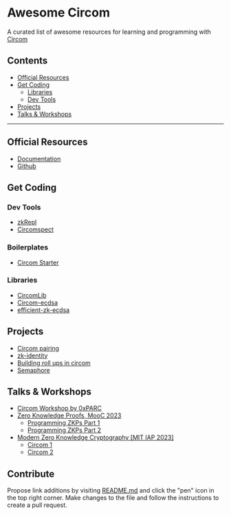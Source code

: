 # Awesome Circom

A curated list of awesome resources for learning and programming with [Circom](https://iden3.io/circom)

## Contents

- [Official Resources](#official-resources)
- [Get Coding](#get-coding)
  - [Libraries](#libraries)
  - [Dev Tools](#dev-tools)
- [Projects](#projects)
- [Talks & Workshops](#talks-workshops)

---

## Official Resources

- [Documentation](https://docs.circom.io/)
- [Github](https://github.com/iden3/circom)

## Get Coding

### Dev Tools

- [zkRepl](https://zkrepl.dev/)
- [Circomspect](https://github.com/trailofbits/circomspect)

### Boilerplates

- [Circom Starter](https://github.com/0xPARC/circom-starter)

### Libraries

- [CircomLib](https://github.com/iden3/circomlib)
- [Circom-ecdsa](https://github.com/0xPARC/circom-ecdsa)
- [efficient-zk-ecdsa](https://github.com/personaelabs/efficient-zk-ecdsa)

## Projects

- [Circom pairing](https://github.com/yi-sun/circom-pairing)
- [zk-identity](https://github.com/jefflau/zk-identity)
- [Building roll ups in circom](https://github.com/GuthL/roll_up_circom_tutorial)
- [Semaphore](https://github.com/semaphore-protocol/semaphore/tree/main/packages/circuits)

## Talks & Workshops

- [Circom Workshop by 0xPARC](https://learn.0xparc.org/materials/circom/learning-group-1/circom-1)
- [Zero Knowledge Proofs, MooC 2023](https://zk-learning.org)
  - [Programming ZKPs Part 1](https://www.youtube.com/watch?v=kho-vcQGa0c)
  - [Programming ZKPs Part 2](https://www.youtube.com/watch?v=guQoS2xSksI)
- [Modern Zero Knowledge Cryptography [MIT IAP 2023]](https://zkiap.com/)
  - [Circom 1](https://www.youtube.com/watch?v=El64GK_rM6c)
  - [Circom 2](https://www.youtube.com/watch?v=CjaMn9bMeFg)

## Contribute

Propose link additions by visiting [README.md](./README.md) and click the "pen" icon in the top right corner. Make changes to the file and follow the instructions to create a pull request.
